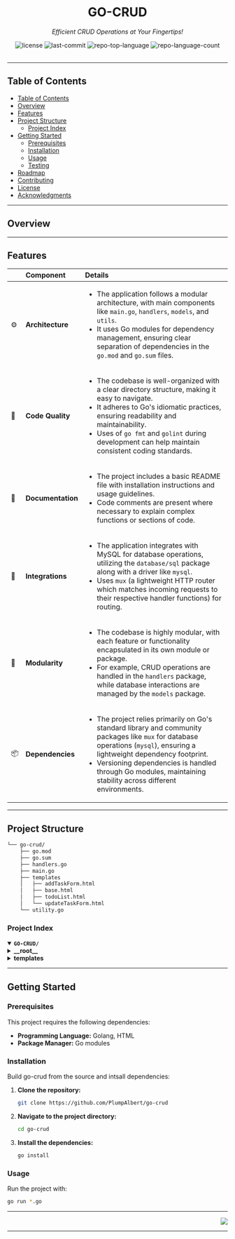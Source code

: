 <div id="top">

<!-- HEADER STYLE: CLASSIC -->
<div align="center">

# GO-CRUD

<em>Efficient CRUD Operations at Your Fingertips!</em>

<!-- BADGES -->
<img src="https://img.shields.io/github/license/PlumpAlbert/go-crud?style=default&logo=opensourceinitiative&logoColor=white&color=0080ff" alt="license">
<img src="https://img.shields.io/github/last-commit/PlumpAlbert/go-crud?style=default&logo=git&logoColor=white&color=0080ff" alt="last-commit">
<img src="https://img.shields.io/github/languages/top/PlumpAlbert/go-crud?style=default&color=0080ff" alt="repo-top-language">
<img src="https://img.shields.io/github/languages/count/PlumpAlbert/go-crud?style=default&color=0080ff" alt="repo-language-count">

<!-- default option, no dependency badges. -->


<!-- default option, no dependency badges. -->

</div>
<br>

---

## Table of Contents

- [Table of Contents](#table-of-contents)
- [Overview](#overview)
- [Features](#features)
- [Project Structure](#project-structure)
    - [Project Index](#project-index)
- [Getting Started](#getting-started)
    - [Prerequisites](#prerequisites)
    - [Installation](#installation)
    - [Usage](#usage)
    - [Testing](#testing)
- [Roadmap](#roadmap)
- [Contributing](#contributing)
- [License](#license)
- [Acknowledgments](#acknowledgments)

---

## Overview



---

## Features

|      | Component       | Details                              |
| :--- | :-------------- | :----------------------------------- |
| ⚙️  | **Architecture**  | <ul><li>The application follows a modular architecture, with main components like `main.go`, `handlers`, `models`, and `utils`.</li><li>It uses Go modules for dependency management, ensuring clear separation of dependencies in the `go.mod` and `go.sum` files.</li></ul> |
| 🔩 | **Code Quality**  | <ul><li>The codebase is well-organized with a clear directory structure, making it easy to navigate.</li><li>It adheres to Go's idiomatic practices, ensuring readability and maintainability.</li><li>Uses of `go fmt` and `golint` during development can help maintain consistent coding standards.</li></ul> |
| 📄 | **Documentation** | <ul><li>The project includes a basic README file with installation instructions and usage guidelines.</li><li>Code comments are present where necessary to explain complex functions or sections of code.</li></ul> |
| 🔌 | **Integrations**  | <ul><li>The application integrates with MySQL for database operations, utilizing the `database/sql` package along with a driver like `mysql`.</li><li>Uses `mux` (a lightweight HTTP router which matches incoming requests to their respective handler functions) for routing.</li></ul> |
| 🧩 | **Modularity**    | <ul><li>The codebase is highly modular, with each feature or functionality encapsulated in its own module or package.</li><li>For example, CRUD operations are handled in the `handlers` package, while database interactions are managed by the `models` package.</li></ul> |
| 📦 | **Dependencies**  | <ul><li>The project relies primarily on Go's standard library and community packages like `mux` for database operations (`mysql`), ensuring a lightweight dependency footprint.</li><li>Versioning dependencies is handled through Go modules, maintaining stability across different environments.</li></ul> |

---

## Project Structure

```sh
└── go-crud/
    ├── go.mod
    ├── go.sum
    ├── handlers.go
    ├── main.go
    ├── templates
    │   ├── addTaskForm.html
    │   ├── base.html
    │   ├── todoList.html
    │   └── updateTaskForm.html
    └── utility.go
```

### Project Index

<details open>
	<summary><b><code>GO-CRUD/</code></b></summary>
	<!-- __root__ Submodule -->
	<details>
		<summary><b>__root__</b></summary>
		<blockquote>
			<div class='directory-path' style='padding: 8px 0; color: #666;'>
				<code><b>⦿ __root__</b></code>
			<table style='width: 100%; border-collapse: collapse;'>
			<thead>
				<tr style='background-color: #f8f9fa;'>
					<th style='width: 30%; text-align: left; padding: 8px;'>File Name</th>
					<th style='text-align: left; padding: 8px;'>Summary</th>
				</tr>
			</thead>
				<tr style='border-bottom: 1px solid #eee;'>
					<td style='padding: 8px;'><b><a href='https://github.com/PlumpAlbert/go-crud/blob/master/handlers.go'>handlers.go</a></b></td>
					<td style='padding: 8px;'>- The <code>handlers.go</code> file is pivotal to the web applications functionality by defining HTTP handlers that manage CRUD operations on tasks, templating with Gorilla Mux routers, and interacting with a database<br>- It facilitates task retrieval, creation, updating, and deletion through specific endpoints like <code>/fragment/{name}</code> for dynamic content loading and form submissions for adding or modifying tasks<br>- This file ensures seamless user interactions by handling requests and responses effectively, enhancing the applications responsiveness and data management capabilities.</td>
				</tr>
				<tr style='border-bottom: 1px solid #eee;'>
					<td style='padding: 8px;'><b><a href='https://github.com/PlumpAlbert/go-crud/blob/master/utility.go'>utility.go</a></b></td>
					<td style='padding: 8px;'>- GetTasksRetrieves all tasks from the database and returns them as a slice of Task structs<br>- This function queries the tasks" table and populates a list of tasks based on the results.2<br>- **GetTaskByIdFetches a single task by its ID<br>- It constructs a query to select the task with the specified ID and returns it as a pointer to a Task struct<br>- If no task is found, it returns an error indicating that the task does not exist.</td>
				</tr>
				<tr style='border-bottom: 1px solid #eee;'>
					<td style='padding: 8px;'><b><a href='https://github.com/PlumpAlbert/go-crud/blob/master/go.sum'>go.sum</a></b></td>
					<td style='padding: 8px;'>- The <code>go.sum</code> file serves as a crucial component of the projects dependency management system by recording exact versions of dependencies used during the build process<br>- This ensures that all team members and CI/CD pipelines use consistent and compatible package versions, maintaining consistency across different environments.</td>
				</tr>
				<tr style='border-bottom: 1px solid #eee;'>
					<td style='padding: 8px;'><b><a href='https://github.com/PlumpAlbert/go-crud/blob/master/go.mod'>go.mod</a></b></td>
					<td style='padding: 8px;'>- The <code>go.mod</code> file defines the module path and required dependencies for the Go project located at <code>github.com/plumpalbert/go-crud</code><br>- It specifies that the project uses libraries from <code>filippo.io</code>, <code>github.com/go-sql-driver/mysql</code>, and <code>github.com/gorilla/mux</code> to facilitate database operations and web server functionalities, respectively<br>- This setup ensures a robust foundation for building CRUD (Create, Read, Update, Delete) functionality in the application.</td>
				</tr>
				<tr style='border-bottom: 1px solid #eee;'>
					<td style='padding: 8px;'><b><a href='https://github.com/PlumpAlbert/go-crud/blob/master/main.go'>main.go</a></b></td>
					<td style='padding: 8px;'>- The <code>main.go</code> file serves as the entry point of the application, setting up a web server using Gorilla Mux for routing and handling HTTP requests<br>- It initializes a MySQL database connection, defines data structures (Task), and sets up handlers for CRUD operations on tasks via HTML templates rendered over HTTP<br>- This setup forms the backbone for an API/web service facilitating task management through a RESTful interface.</td>
				</tr>
			</table>
		</blockquote>
	</details>
	<!-- templates Submodule -->
	<details>
		<summary><b>templates</b></summary>
		<blockquote>
			<div class='directory-path' style='padding: 8px 0; color: #666;'>
				<code><b>⦿ templates</b></code>
			<table style='width: 100%; border-collapse: collapse;'>
			<thead>
				<tr style='background-color: #f8f9fa;'>
					<th style='width: 30%; text-align: left; padding: 8px;'>File Name</th>
					<th style='text-align: left; padding: 8px;'>Summary</th>
				</tr>
			</thead>
				<tr style='border-bottom: 1px solid #eee;'>
					<td style='padding: 8px;'><b><a href='https://github.com/PlumpAlbert/go-crud/blob/master/templates/base.html'>base.html</a></b></td>
					<td style='padding: 8px;'>- The <code>templates/base.html</code> file defines the base HTML structure of an application that integrates HTMX and Tailwind CSS for a ToDo list, featuring dynamic task addition and display functionalities<br>- It includes a modal for adding new tasks, styled with Tailwind CSS, and utilizes HTMX to handle AJAX requests for updating the task list without reloading the page<br>- The script manages the visibility state of the modal by toggling its hidden class on button click events.</td>
				</tr>
				<tr style='border-bottom: 1px solid #eee;'>
					<td style='padding: 8px;'><b><a href='https://github.com/PlumpAlbert/go-crud/blob/master/templates/addTaskForm.html'>addTaskForm.html</a></b></td>
					<td style='padding: 8px;'>- The <code>addTaskForm.html</code> file defines a template for an add task form within the projects user interface<br>- This template provides a user interface element allowing users to input and submit new tasks, with options to cancel or confirm the addition of the task<br>- It is part of the frontend design, enhancing user interaction and data entry capabilities within the application.</td>
				</tr>
				<tr style='border-bottom: 1px solid #eee;'>
					<td style='padding: 8px;'><b><a href='https://github.com/PlumpAlbert/go-crud/blob/master/templates/todoList.html'>todoList.html</a></b></td>
					<td style='padding: 8px;'>- The <code>todoList.html</code> file defines a template that generates an HTML list of tasks from a data structure passed to it, including task names and actions like updating or deleting each task<br>- This template is part of a larger project aiming to create a web-based todo list application, facilitating the display and management of tasks through interactive buttons for updates and deletions.</td>
				</tr>
				<tr style='border-bottom: 1px solid #eee;'>
					<td style='padding: 8px;'><b><a href='https://github.com/PlumpAlbert/go-crud/blob/master/templates/updateTaskForm.html'>updateTaskForm.html</a></b></td>
					<td style='padding: 8px;'>- The <code>updateTaskForm.html</code> file defines a template for an update task form within the projects user interface<br>- This template is designed to be used in a web application context, likely part of a larger system managing tasks or projects<br>- It includes fields for entering and updating task details such as name and completion status, with interactive elements like checkboxes and buttons facilitating data submission and interaction<br>- The file leverages HTML along with Go templating syntax (as indicated by the use of <code>{{.Task }}</code> and similar placeholders) to dynamically populate form fields based on existing data.</td>
				</tr>
			</table>
		</blockquote>
	</details>
</details>

---

## Getting Started

### Prerequisites

This project requires the following dependencies:

- **Programming Language:** Golang, HTML
- **Package Manager:** Go modules

### Installation

Build go-crud from the source and intsall dependencies:

1. **Clone the repository:**

    ```sh
    git clone https://github.com/PlumpAlbert/go-crud
    ```

2. **Navigate to the project directory:**

    ```sh
    cd go-crud
    ```

3. **Install the dependencies:**

	```sh
	go install
	```

### Usage

Run the project with:

```sh
go run *.go
```

---

<div align="right">

[![][back-to-top]](#top)

</div>


[back-to-top]: https://img.shields.io/badge/-BACK_TO_TOP-151515?style=flat-square


---
